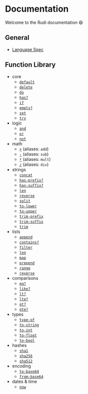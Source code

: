 # Documentation

Welcome to the Rudi documentation :smile:

## General

* [Language Spec](language.md)

## Function Library

* core
  * [`default`](functions/core-default.md)
  * [`delete`](functions/core-delete.md)
  * [`do`](functions/core-do.md)
  * [`has?`](functions/core-has.md)
  * [`if`](functions/core-if.md)
  * [`empty?`](functions/core-isEmpty.md)
  * [`set`](functions/core-set.md)
  * [`try`](functions/core-try.md)
* logic
  * [`and`](functions/logic-and.md)
  * [`or`](functions/logic-or.md)
  * [`not`](functions/logic-not.md)
* math
  * [`+`](functions/math-sum.md) (aliases: `add`)
  * [`-`](functions/math-sub.md) (aliases: `sub`)
  * [`*`](functions/math-multiply.md) (aliases: `mult`)
  * [`/`](functions/math-divide.md) (aliases: `div`)
* strings
  * [`concat`](functions/strings-concat.md)
  * [`has-prefix?`](functions/strings-has-prefix.md)
  * [`has-suffix?`](functions/strings-has-suffix.md)
  * [`len`](functions/lists-len.md)
  * [`reverse`](functions/lists-reverse.md)
  * [`split`](functions/strings-split.md)
  * [`to-lower`](functions/strings-to-lower.md)
  * [`to-upper`](functions/strings-to-upper.md)
  * [`trim-prefix`](functions/strings-trim-prefix.md)
  * [`trim-suffix`](functions/strings-trim-suffix.md)
  * [`trim`](functions/strings-trim.md)
* lists
  * [`append`](functions/lists-append.md)
  * [`contains?`](functions/lists-contains.md)
  * [`filter`](functions/lists-filter.md)
  * [`len`](functions/lists-len.md)
  * [`map`](functions/lists-map.md)
  * [`prepend`](functions/lists-prepend.md)
  * [`range`](functions/lists-range.md)
  * [`reverse`](functions/lists-reverse.md)
* comparisons
  * [`eq?`](functions/comparisons-eq.md)
  * [`like?`](functions/comparisons-like.md)
  * [`lt?`](functions/comparisons-lt.md)
  * [`lte?`](functions/comparisons-lte.md)
  * [`gt?`](functions/comparisons-gt.md)
  * [`gte?`](functions/comparisons-gte.md)
* types
  * [`type-of`](functions/types-type-of.md)
  * [`to-string`](functions/types-to-string.md)
  * [`to-int`](functions/types-to-int.md)
  * [`to-float`](functions/types-to-float.md)
  * [`to-bool`](functions/types-to-bool.md)
* hashes
  * [`sha1`](functions/hashes-sha1.md)
  * [`sha256`](functions/hashes-sha256.md)
  * [`sha512`](functions/hashes-sha512.md)
* encoding
  * [`to-base64`](functions/encodingto-base64.md)
  * [`from-base64`](functions/encodingfrom-base64.md)
* dates & time
  * [`now`](functions/dates-now.md)
